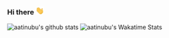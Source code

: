 ### Hi there <img src="https://raw.githubusercontent.com/aatinubu/aatinubu/main/assets/wave.gif" width=20px />
<!--
#### I help intelligent systems see so they can be smarter.

### What I do
![C++](https://img.shields.io/badge/-C%2B%2B-00427E?style=flat-square&logo=C%2B%2B&logoColor=FFFFFF)
![Python](https://img.shields.io/badge/-Python-3776AB?style=flat-square&logo=Python&logoColor=FEDA50)
![Git](https://img.shields.io/badge/-Git-F05032?logo=Git&style=for-square&logoColor=FFFFFF)
![TensorFlow](https://img.shields.io/badge/-TensorFflow-white?style=flat-square&logo=tensorflow)
![OpenCV](https://img.shields.io/badge/-OpenCV-128DFF?style=flat-square&logo=opencv&logoColor=FF2A44)
![PyTorch](https://img.shields.io/badge/-PyTorch-white?style=flat-square&logo=pytorch)
![Linux](https://img.shields.io/badge/-Linux-000000?style=flat-square&logo=linux&logoColor=F0B910)
![Windows](https://img.shields.io/badge/-Windows-FFFFFF?style=flat-square&logo=windows&logoColor=007FD5)
![Shell](https://img.shields.io/badge/-Shell-2673BB?style=flat-square&logo=powershell&logoColor=FFFFFF)
![UnrealEngine](https://img.shields.io/badge/-Unreal-FFFFFF?style=flat-square&logo=unreal-engine&logoColor=000000)

### Old but gold
![TypeScript](https://img.shields.io/badge/-TypeScript-3178C6?style=flat-square&logo=typescript&logoColor=FFFFFF)
![NodeJS](https://img.shields.io/badge/-NodeJS-FFFFFF?style=flat-square&logo=node.js&logoColor=3E863D)
![JavaScript](https://img.shields.io/badge/-JavaScript-000000?style=flat-square&logo=javascript&logoColor=F7DF1E)


---

- 🔭 I’m currently working on [An implementation of the GMPHD filtering technique in C++](https://github.com/aatinubu/GMPHD-in-CPP/)
- 🌱 I’m currently learning **New tracking algorithms**
- 🤔 I’m looking for help with [GMPHD-in-CPP](https://github.com/aatinubu/GMPHD-in-CPP/)
- 💬 Ask me about **Autonomous driving, computer vision**
- ⚡ Fun fact: **I crack jokes**

---
-->

![aatinubu's github stats](https://github-readme-stats.vercel.app/api?username=aatinubu&v=4&count_private=true&include_all_commits=false&show_icons=true&hide_title=false&hide=prs&theme=transparent)
![aatinubu's Wakatime Stats](https://wakatime.com/share/@aatinubu/89ad915c-98f7-4fa4-bce1-cedd8e72cc10.svg)

<!--
![Top Langs](https://github-readme-stats.vercel.app/api/top-langs/?username=aatinubu&layout=compact&theme=transparent&v=4&count_private=true&show_icons=true&include_all_commits=false,is_fork=true&langs_count=8&hide_title=false&hide=Matlab,C,javascript,html,LabVIEW,ProLog,objective-c,M,OpenEdge%20ABL,Batchfile,Perl,Roff,Jupyter%20Notebook,TCL,TLA,CSS,c%23,Makefile,Tex,GLSL,qmake,M4,scilab,ruby,scss)
-->
<!-- [![aatinbu's wakatime stats](https://github-readme-stats.vercel.app/api/wakatime?username=aatinubu&theme=transparent&v=3&layout=compact)](https://wakatime.com/@aatinubu) -->




